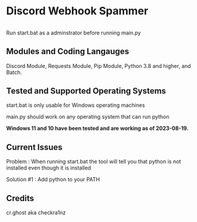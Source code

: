 # Discord Webhook Spammer
######
Run start.bat as a adminstrator before running main.py

## Modules and Coding Langauges
Discord Module, Requests Module, Pip Module, Python 3.8 and higher, and Batch.

## Tested and Supported Operating Systems
start.bat is only usable for Windows operating machines

main.py should work on any operating system that can run python

**Windows 11 and 10 have been tested and are working as of 2023-08-19.**

## Current Issues

Problem : When running start.bat the tool will tell you that python is not installed even though it is installed

Solution #1 : Add python to your PATH

## Credits
cr.ghost aka checkra1nz
